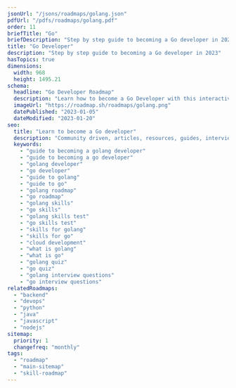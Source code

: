 ```yaml
---
jsonUrl: "/jsons/roadmaps/golang.json"
pdfUrl: "/pdfs/roadmaps/golang.pdf"
order: 11
briefTitle: "Go"
briefDescription: "Step by step guide to becoming a Go developer in 2023"
title: "Go Developer"
description: "Step by step guide to becoming a Go developer in 2023"
hasTopics: true
dimensions:
  width: 968
  height: 1495.21
schema:
  headline: "Go Developer Roadmap"
  description: "Learn how to become a Go Developer with this interactive step by step guide in 2023. We also have resources and short descriptions attached to the roadmap items so you can get everything you want to learn in one place."
  imageUrl: "https://roadmap.sh/roadmaps/golang.png"
  datePublished: "2023-01-05"
  dateModified: "2023-01-20"
seo:
  title: "Learn to become a Go developer"
  description: "Community driven, articles, resources, guides, interview questions, quizzes for Go development. Learn to become a modern Go developer by following the steps, skills, resources and guides listed in this roadmap."
  keywords:
    - "guide to becoming a golang developer"
    - "guide to becoming a go developer"
    - "golang developer"
    - "go developer"
    - "guide to golang"
    - "guide to go"
    - "golang roadmap"
    - "go roadmap"
    - "golang skills"
    - "go skills"
    - "golang skills test"
    - "go skills test"
    - "skills for golang"
    - "skills for go"
    - "cloud development"
    - "what is golang"
    - "what is go"
    - "golang quiz"
    - "go quiz"
    - "golang interview questions"
    - "go interview questions"
relatedRoadmaps:
  - "backend"
  - "devops"
  - "python"
  - "java"
  - "javascript"
  - "nodejs"
sitemap:
  priority: 1
  changefreq: "monthly"
tags:
  - "roadmap"
  - "main-sitemap"
  - "skill-roadmap"
---
```


